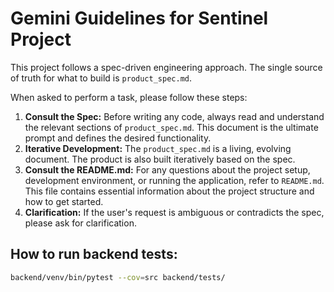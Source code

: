 # Gemini Guidelines for Sentinel Project

This project follows a spec-driven engineering approach. The single source of truth for what to build is `product_spec.md`.

When asked to perform a task, please follow these steps:

1.  **Consult the Spec:** Before writing any code, always read and understand the relevant sections of `product_spec.md`. This document is the ultimate prompt and defines the desired functionality.
2.  **Iterative Development:** The `product_spec.md` is a living, evolving document. The product is also built iteratively based on the spec.
3. **Consult the README.md:** For any questions about the project setup, development environment, or running the application, refer to `README.md`. This file contains essential information about the project structure and how to get started.
4.  **Clarification:** If the user's request is ambiguous or contradicts the spec, please ask for clarification.


## How to run backend tests:

```bash
backend/venv/bin/pytest --cov=src backend/tests/
```

